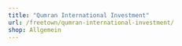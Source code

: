 ```yaml
---
title: "Qumran International Investment"
url: /freetown/qumran-international-investment/
shop: Allgemein
---
```

